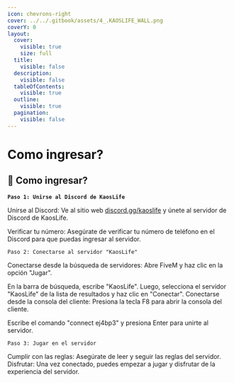 ```yaml
---
icon: chevrons-right
cover: ../../.gitbook/assets/4_.KAOSLIFE_WALL.png
coverY: 0
layout:
  cover:
    visible: true
    size: full
  title:
    visible: false
  description:
    visible: false
  tableOfContents:
    visible: true
  outline:
    visible: true
  pagination:
    visible: false
---
```


# Como ingresar?

## 🚶 Como ingresar?

<pre><code><strong>Paso 1: Unirse al Discord de KaosLife
</strong></code></pre>

Unirse al Discord: Ve al sitio web [discord.gg/kaoslife](https://discord.com/invite/kaoslife) y únete al servidor de Discord de KaosLife.&#x20;

Verificar tu número: Asegúrate de verificar tu número de teléfono en el Discord para que puedas ingresar al servidor.

```
Paso 2: Conectarse al servidor "KaosLife"
```

Conectarse desde la búsqueda de servidores: Abre FiveM y haz clic en la opción "Jugar".&#x20;

En la barra de búsqueda, escribe "KaosLife". Luego, selecciona el servidor "KaosLife" de la lista de resultados y haz clic en "Conectar". Conectarse desde la consola del cliente: Presiona la tecla F8 para abrir la consola del cliente.&#x20;

Escribe el comando "connect ej4bp3" y presiona Enter para unirte al servidor.

```
Paso 3: Jugar en el servidor
```

Cumplir con las reglas: Asegúrate de leer y seguir las reglas del servidor. Disfrutar: Una vez conectado, puedes empezar a jugar y disfrutar de la experiencia del servidor.

